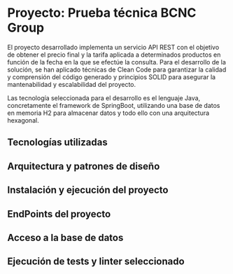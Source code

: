 # Proyecto: Prueba técnica BCNC Group
El proyecto desarrollado implementa un servicio API REST con el objetivo de obtener el precio final y la tarifa aplicada a determinados productos en función de la fecha en la que se efectúe la consulta. Para el desarrollo de la solución, se han aplicado técnicas de Clean Code para garantizar la calidad y comprensión del código generado y principios SOLID para asegurar la mantenabilidad y escalabilidad del proyecto.

Las tecnología seleccionada para el desarrollo es el lenguaje Java, concretamente el framework de SpringBoot, utilizando una base de datos en memoria H2 para almacenar datos y todo ello con una arquitectura hexagonal.

## Tecnologías utilizadas

## Arquitectura y patrones de diseño

## Instalación y ejecución del proyecto

## EndPoints del proyecto

## Acceso a la base de datos

## Ejecución de tests y linter seleccionado